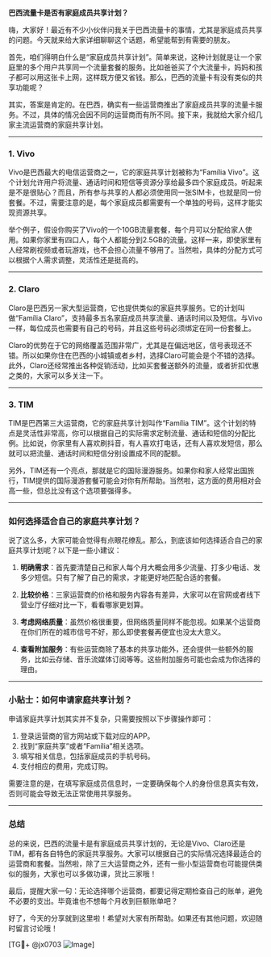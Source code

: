 **巴西流量卡是否有家庭成员共享计划？**

嗨，大家好！最近有不少小伙伴问我关于巴西流量卡的事情，尤其是家庭成员共享的问题。今天就来给大家详细聊聊这个话题，希望能帮到有需要的朋友。

首先，咱们得明白什么是“家庭成员共享计划”。简单来说，这种计划就是让一个家庭里的多个用户共享同一个流量套餐的服务。比如爸爸买了个大流量卡，妈妈和孩子都可以用这张卡上网，这样既方便又省钱。那么，巴西的流量卡有没有类似的共享功能呢？

其实，答案是肯定的。在巴西，确实有一些运营商推出了家庭成员共享的流量卡服务。不过，具体的情况会因不同的运营商而有所不同。接下来，我就给大家介绍几家主流运营商的家庭共享计划。

---

### 1. Vivo
Vivo是巴西最大的电信运营商之一，它的家庭共享计划被称为“Família Vivo”。这个计划允许用户将流量、通话时间和短信等资源分享给最多四个家庭成员。听起来是不是很贴心？而且，所有参与共享的人都必须使用同一张SIM卡，也就是同一份套餐。不过，需要注意的是，每个家庭成员都需要有一个单独的号码，这样才能实现资源共享。

举个例子，假设你购买了Vivo的一个10GB流量套餐，每个月可以分配给家人使用。如果你家里有四口人，每个人都能分到2.5GB的流量。这样一来，即使家里有人经常刷视频或者玩游戏，也不会担心流量不够用了。当然啦，具体的分配方式可以根据个人需求调整，灵活性还是挺高的。

---

### 2. Claro
Claro是巴西另一家大型运营商，它也提供类似的家庭共享服务。它的计划叫做“Família Claro”，支持最多五名家庭成员共享流量、通话时间以及短信。与Vivo一样，每位成员也需要有自己的号码，并且这些号码必须绑定在同一份套餐上。

Claro的优势在于它的网络覆盖范围非常广，尤其是在偏远地区，信号表现还不错。所以如果你住在巴西的小城镇或者乡村，选择Claro可能会是个不错的选择。此外，Claro还经常推出各种促销活动，比如买套餐送额外的流量，或者折扣优惠之类的，大家可以多关注一下。

---

### 3. TIM
TIM是巴西第三大运营商，它的家庭共享计划叫作“Família TIM”。这个计划的特点是灵活性非常高，你可以根据自己的实际需求定制流量、通话和短信的分配比例。比如说，你家里有人喜欢刷抖音，有人喜欢打电话，还有人喜欢发短信，那么就可以把流量、通话时间和短信分别设置成不同的配额。

另外，TIM还有一个亮点，那就是它的国际漫游服务。如果你和家人经常出国旅行，TIM提供的国际漫游套餐可能会对你有所帮助。当然啦，这方面的费用相对会高一些，但总比没有这个选项要强得多。

---

### 如何选择适合自己的家庭共享计划？
说了这么多，大家可能会觉得有点眼花缭乱。那么，到底该如何选择适合自己的家庭共享计划呢？以下是一些小建议：

1. **明确需求**：首先要清楚自己和家人每个月大概会用多少流量、打多少电话、发多少短信。只有了解了自己的需求，才能更好地匹配合适的套餐。
   
2. **比较价格**：三家运营商的价格和服务内容各有差异，大家可以在官网或者线下营业厅仔细对比一下，看看哪家更划算。

3. **考虑网络质量**：虽然价格很重要，但网络质量同样不能忽视。如果某个运营商在你们所在的城市信号不好，那么即使套餐再便宜也没太大意义。

4. **查看附加服务**：有些运营商除了基本的共享功能外，还会提供一些额外的服务，比如云存储、音乐流媒体订阅等等。这些附加服务可能也会成为你选择的理由。

---

### 小贴士：如何申请家庭共享计划？
申请家庭共享计划其实并不复杂，只需要按照以下步骤操作即可：

1. 登录运营商的官方网站或下载对应的APP。
2. 找到“家庭共享”或者“Família”相关选项。
3. 填写相关信息，包括家庭成员的手机号码。
4. 支付相应的费用，完成订购。

需要注意的是，在填写家庭成员信息时，一定要确保每个人的身份信息真实有效，否则可能会导致无法正常使用共享服务。

---

### 总结
总的来说，巴西的流量卡是有家庭成员共享计划的，无论是Vivo、Claro还是TIM，都有各自特色的家庭共享服务。大家可以根据自己的实际情况选择最适合的运营商和套餐。当然啦，除了三大运营商之外，还有一些小型运营商也可能提供类似的服务，大家也可以多做功课，货比三家哦！

最后，提醒大家一句：无论选择哪个运营商，都要记得定期检查自己的账单，避免不必要的支出。毕竟谁也不想每个月收到巨额账单吧？

好了，今天的分享就到这里啦！希望对大家有所帮助。如果还有其他问题，欢迎随时留言讨论哦！

[TG💪+ @jx0703 ![Image](https://github.com/user-attachments/assets/dbca1d08-cadb-493c-b0ec-ad6f7a83f270)]